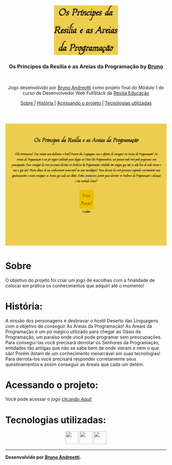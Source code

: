 <br />
<p align="center">
    <img src="./readme/areias.jpg" alt="Logo" width="200">

  <h3 align="center">Os Príncipes da Resilia e as Areias da Programação by <a href="https://github.com/brunoandreotti">Bruno</a></h3>
 <br />
  <p align="center">
     Jogo desenvolvido por <a class="credits" href="https://www.linkedin.com/in/bruno-andreotti-9384411b4/" target="_blank">Bruno Andreotti</a> como projeto final do Módulo 1 do curso de Desenvolvedor Web FullStack da <a class="credits" href="https://www.resilia.com.br" target="_blank">Resilia Educação</a>
      <p align="center">
  <a href="#sobre"> Sobre </a> |
  <a href="#historia"> História </a> |
  <a href="#rodando-o-projeto"> Acessando o projeto </a> |  
  <a href="#tecnologias-utilizadas"> Tecnologias utilizadas </a>      
       <br />
    <br />
    <h1 align="center">
    <img src="./readme/areia.gif" alt="gif-readme">
 </h1>
  </p>
</p>

# Sobre

O objetivo do projeto foi criar um jogo de escolhas com a finalidade de colocar em prática os conhecimentos que adquiri até o momento!

# História:

A missão dos personagens é desbravar o hostil Deserto das Linguagens com o objetivo de conseguir As Areias da Programação! As Areais da Programação é um pó mágico utilizado para chegar ao Oásis da Programação, um paraíso onde você pode programar sem preocupações. Para consegui-las você precisará derrotar os Senhores da Programação, entidades tão antigas que não se sabe bem de onde vieram e nem o que são! Porém dotam de um conhecimento inenarrável em suas tecnologias! Para derrota-los você precisará responder corretamente seus questinamentos e assim conseguir as Areais que cada um detém.

# Acessando o projeto:

Você pode acessar o jogo <a href="https://brunoandreotti.github.io/Areias-da-Programa-o/index.html"> clicando Aqui! </a>

# Tecnologias utilizadas:

<p align="center">
<img src="https://cdn.jsdelivr.net/gh/devicons/devicon/icons/html5/html5-original.svg" height="40" width="40" /> <img src="https://cdn.jsdelivr.net/gh/devicons/devicon/icons/css3/css3-original.svg" height="40" width="40" /> <img src="https://cdn.jsdelivr.net/gh/devicons/devicon/icons/javascript/javascript-plain.svg" height="40" width="40" />
</p>

---

**Desenvolvido por [Bruno Andreotti](https://www.linkedin.com/in/bruno-andreotti-9384411b4/).**
